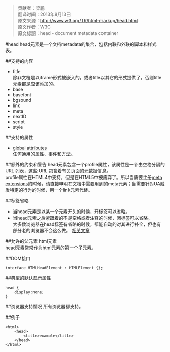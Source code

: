 > 贡献者：梁鹏  
> 翻译时间：2013年8月13日  
> 原文来源：http://www.w3.org/TR/html-markup/head.html  
> 原文作者：W3C  
> 原文标题：head - document metadata container  

#head
head元素是一个文档metadata的集合，包括内联和外联的脚本和样式表。

##支持的内容
* title  
除非文档是以iframe形式被嵌入的，或者title以其它的形式提供了，否则title元素都是应该添加的。
* base
* basefont
* bgsound
* link
* meta
* nextID
* script
* style

##支持的属性
* [global attributes](http://www.w3.org/TR/html-markup/global-attributes.html)  
任何通用的属性、事件和方法。
 
##额外的约束和警告
head元素包含一个profile属性，该属性是一个由空格分隔的 URL 列表，这些 URL 包含着有关页面的元数据信息。  
profile属性在HTML4中支持，但是在HTML5中被废弃了。所以当需要注册[meta extensions](http://wiki.whatwg.org/wiki/MetaExtensions)的时候，请直接申明在文档中需要用到的meta元素；当需要针对UA触发特定的行为的时候，用一个link元素代替。

##标签省略
* 当head元素是以某一个元素开头的时候，开标签<head>可以省略。
* 当head元素之后紧跟着的不是空格或者注释的时候，闭标签</head>可以省略。  
大多数浏览器在head标签有省略的时候，都能自动的对其进行补全，但也有部分老的浏览器不会这么做。 [相关文章](http://www.stevesouders.com/blog/2010/05/12/autohead-my-first-browserscope-user-test/)

##允许的父元素
html元素  
head元素常常作为html元素的第一个子元素。

##DOM接口
```
interface HTMLHeadElement : HTMLElement {};
```

##典型的默认显示属性
```
head {
    display:none;
}
```

##浏览器支持情况
所有浏览器都支持。

##例子
```
<html>
    <head>
        <title>example</title>
    </head>
</html>
```
